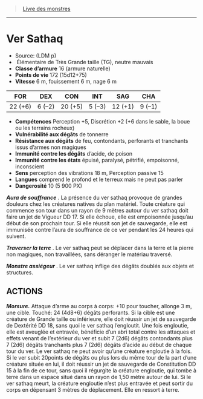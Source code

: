 ﻿> [Livre des monstres](tome_of_beasts.md)

---

# Ver Sathaq

- Source: (LDM p)
-  Élémentaire de Très Grande taille (TG), neutre mauvais
- **Classe d’armure** 16 (armure naturelle)
- **Points de vie** 172 (15d12+75)
- **Vitesse** 6 m, fouissement 6 m, nage 6 m

|FOR|DEX|CON|INT|SAG|CHA|
|---|---|---|---|---|---|
|22 (+6)|6 (–2)|20 (+5)|5 (–3)|12 (+1)|9 (–1)|

- **Compétences** Perception +5, Discrétion +2 (+6 dans le sable, la boue ou les terrains rocheux)
- **Vulnérabilité aux dégâts** de tonnerre
- **Résistance aux dégâts** de feu, contondants, perforants et tranchants issus d’armes non magiques
- **Immunité contre les dégâts** d’acide, de poison
- **Immunité contre les états** épuisé, paralysé, pétrifié, empoisonné, inconscient
- **Sens** perception des vibrations 18 m, Perception passive 15
- **Langues** comprend le profond et le terreux mais ne peut pas parler
- **Dangerosité** 10 (5 900 PX)

**_Aura de souffrance_** . La présence du ver sathaq provoque de grandes douleurs chez les créatures natives du plan matériel. Toute créature qui commence son tour dans un rayon de 9 mètres autour du ver sathaq doit faire un jet de Vigueur DD 17. Si elle échoue, elle est empoisonnée jusqu’au début de son prochain tour. Si elle réussit son jet de sauvegarde, elle est immunisée contre l’aura de souffrance de ce ver pendant les 24 heures qui suivent.

**_Traverser la terre_** . Le ver sathaq peut se déplacer dans la terre et la pierre non magiques, non travaillées, sans déranger le matériau traversé.

**_Monstre assiégeur_** . Le ver sathaq inflige des dégâts doublés aux objets et structures.

## ACTIONS

**_Morsure._** Attaque d’arme au corps à corps: +10 pour toucher, allonge 3 m, une cible. Touché: 24 (4d8+6) dégâts perforants. Si la cible est une créature de Grande taille ou inférieure, elle doit réussir un jet de sauvegarde de Dextérité DD 18, sans quoi le ver sathaq l’engloutit. Une fois engloutie, elle est aveuglée et entravée, bénéficie d’un abri total contre les attaques et effets venant de l’extérieur du ver et subit 7 (2d6) dégâts contondants plus 7 (2d6) dégâts tranchants plus 7 (2d6) dégâts d’acide au début de chaque tour du ver. Le ver sathaq ne peut avoir qu’une créature engloutie à la fois. Si le ver subit 20points de dégâts ou plus lors du même tour de la part d’une créature située en lui, il doit réussir un jet de sauvegarde de Constitution DD 15 à la fin de ce tour, sans quoi il régurgite la créature engloutie, qui tombe à terre dans un espace situé dans un rayon de 1,50 mètre autour de lui. Si le ver sathaq meurt, la créature engloutie n’est plus entravée et peut sortir du corps en dépensant 3 mètres de déplacement. Elle en ressort à terre.

